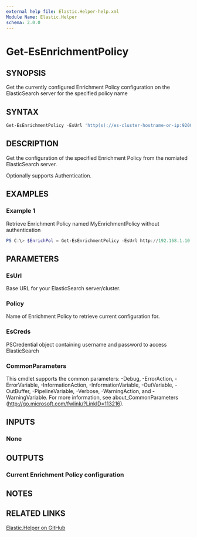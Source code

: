 ```yaml
---
external help file: Elastic.Helper-help.xml
Module Name: Elastic.Helper
schema: 2.0.0
---
```


# Get-EsEnrichmentPolicy

## SYNOPSIS

Get the currently configured Enrichment Policy configuration on the ElasticSearch server for the specified policy name

## SYNTAX

```powershell
Get-EsEnrichmentPolicy -EsUrl 'http(s)://es-cluster-hostname-or-ip:9200' -Policy 'PolicyName' [-EsCred PSCredentialObject]
```

## DESCRIPTION

Get the configuration of the specified Enrichment Policy from the nomiated ElasticSearch server.

Optionally supports Authentication.

## EXAMPLES

### Example 1

Retrieve Enrichment Policy named MyEnrichmentPolicy without authentication

```powershell
PS C:\> $EnrichPol = Get-EsEnrichmentPolicy -EsUrl http://192.168.1.10:9200 -Policy 'MyEnrichmentPolicy'
```

## PARAMETERS

### EsUrl

Base URL for your ElasticSearch server/cluster.

### Policy

Name of Enrichment Policy to retrieve current configuration for.

### EsCreds

PSCredential object containing username and password to access ElasticSearch

### CommonParameters

This cmdlet supports the common parameters: -Debug, -ErrorAction, -ErrorVariable, -InformationAction, -InformationVariable, -OutVariable, -OutBuffer, -PipelineVariable, -Verbose, -WarningAction, and -WarningVariable. For more information, see about_CommonParameters (<http://go.microsoft.com/fwlink/?LinkID=113216>).

## INPUTS

### None

## OUTPUTS

### Current Enrichment Policy configuration

## NOTES

## RELATED LINKS

[Elastic.Helper on GitHub](https://github.com/jberkers42/Elastic.Helper)
